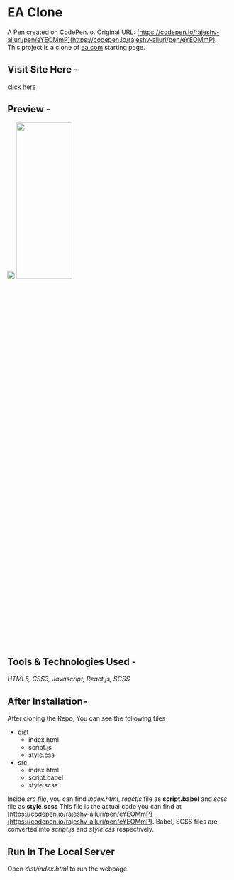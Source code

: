 # EA Clone

A Pen created on CodePen.io. Original URL: [https://codepen.io/rajeshv-alluri/pen/eYEOMmP](https://codepen.io/rajeshv-alluri/pen/eYEOMmP).
This project is a clone of [ea.com](https://ea.com/) starting page.

## Visit Site Here -
[click here](https://ea-clone.netlify.app/)

## Preview -
<img src="https://user-images.githubusercontent.com/63069749/138856983-195ca9c0-aae7-4554-9070-61aa3dacfdda.png">

<img src="https://user-images.githubusercontent.com/63069749/138857279-c9b24ea6-f323-498e-acde-a6372d2e965d.jpg" height=30% width=50%>

## Tools & Technologies Used -
*HTML5,
CSS3,
Javascript,
React.js,
SCSS*

## After Installation-
After cloning the Repo, You can see the following files
- dist
  - index.html
  - script.js
  - style.css
- src
  - index.html
  - script.babel
  - style.scss

Inside *src file*, you can find *index.html*, *reactjs* file as **script.babel** and *scss* file as **style.scss**
This file is the actual code you can find at [https://codepen.io/rajeshv-alluri/pen/eYEOMmP](https://codepen.io/rajeshv-alluri/pen/eYEOMmP).
Babel, SCSS files are converted into *script.js* and *style.css* respectively.

## Run In The Local Server
Open *dist/index.html* to run the webpage.
